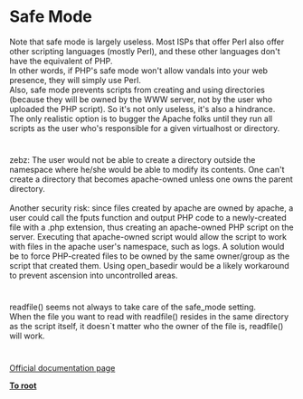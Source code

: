 # Safe Mode




<div class="phpcode"><span class="html">
Note that safe mode is largely useless. Most ISPs that offer Perl also offer other scripting languages (mostly Perl), and these other languages don&apos;t have the equivalent of PHP.<br>In other words, if PHP&apos;s safe mode won&apos;t allow vandals into your web presence, they will simply use Perl.<br>Also, safe mode prevents scripts from creating and using directories (because they will be owned by the WWW server, not by the user who uploaded the PHP script). So it&apos;s not only useless, it&apos;s also a hindrance.<br>The only realistic option is to bugger the Apache folks until they run all scripts as the user who&apos;s responsible for a given virtualhost or directory.</span>
</div>
  

#


<div class="phpcode"><span class="html">
zebz: The user would not be able to create a directory outside the namespace where he/she would be able to modify its contents. One can&apos;t create a directory that becomes apache-owned unless one owns the parent directory.<br><br>Another security risk: since files created by apache are owned by apache, a user could call the fputs function and output PHP code to a newly-created file with a .php extension, thus creating an apache-owned PHP script on the server. Executing that apache-owned script would allow the script to work with files in the apache user&apos;s namespace, such as logs. A solution would be to force PHP-created files to be owned by the same owner/group as the script that created them. Using open_basedir would be a likely workaround to prevent ascension into uncontrolled areas.</span>
</div>
  

#


<div class="phpcode"><span class="html">
readfile() seems not always to take care of the safe_mode setting.<br>When the file you want to read with readfile() resides in the same directory as the script itself, it doesn`t matter who the owner of the file is, readfile() will work.</span>
</div>
  

#

[Official documentation page](https://www.php.net/manual/en/features.safe-mode.php)

**[To root](/README.md)**